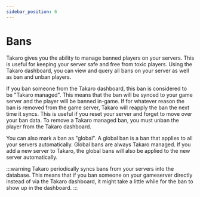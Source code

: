 ```yaml
---
sidebar_position: 6
---
```


# Bans

Takaro gives you the ability to manage banned players on your servers. This is useful for keeping your server safe and free from toxic players. Using the Takaro dashboard, you can view and query all bans on your server as well as ban and unban players.

If you ban someone from the Takaro dashboard, this ban is considered to be "Takaro managed". This means that the ban will be synced to your game server and the player will be banned in-game. If for whatever reason the ban is removed from the game server, Takaro will reapply the ban the next time it syncs. This is useful if you reset your server and forget to move over your ban data. To remove a Takaro managed ban, you must unban the player from the Takaro dashboard.

You can also mark a ban as "global". A global ban is a ban that applies to all your servers automatically. Global bans are always Takaro managed. If you add a new server to Takaro, the global bans will also be applied to the new server automatically.

:::warning
Takaro periodically syncs bans from your servers into the database. This means that if you ban someone on your gameserver directly instead of via the Takaro dashboard, it might take a little while for the ban to show up in the dashboard.
:::

